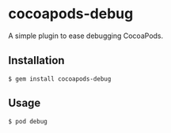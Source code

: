 # cocoapods-debug

A simple plugin to ease debugging CocoaPods.

## Installation

    $ gem install cocoapods-debug

## Usage

    $ pod debug
